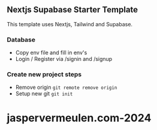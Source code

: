 ## Nextjs Supabase Starter Template

This template uses Nextjs, Tailwind and Supabase.

### Database

- Copy env file and fill in env's
- Login / Register via /signin and /signup

### Create new project steps

- Remove origin
```git remote remove origin```
- Setup new git
```git init```
# jaspervermeulen.com-2024

